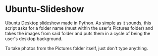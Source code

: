 # Ubuntu-Slideshow
Ubuntu Desktop slideshow made in Python. As simple as it sounds, this script asks for a folder name (must within the user's Pictures folder) and takes the images from said folder and puts them in a cycle of being the user's desktop background.

To take photos from the Pictures folder itself, just don't type anything.